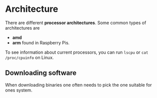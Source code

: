 # Architecture

There are different **processor architectures**. Some common types of
architectures are

- **amd**
- **arm** found in Raspberry Pis.

To see information about current processors, you can run `lscpu` or
`cat /proc/cpuinfo` on Linux.

## Downloading software

When downloading binaries one often needs to pick the one suitable for ones
system.

